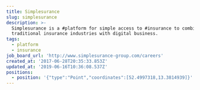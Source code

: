 ```yaml
---
title: Simplesurance
slug: simplesurance
description: >-
  Simplesurance is a #platform for simple access to #insurance to combine
  traditional insurance industries with digital business.
tags:
  - platform
  - insurance
job_board_url: 'http://www.simplesurance-group.com/careers'
created_at: '2017-06-28T20:35:33.853Z'
updated_at: '2019-06-16T10:36:08.537Z'
positions:
  - position: '{"type":"Point","coordinates":[52.4997318,13.3814939]}'
---
```


